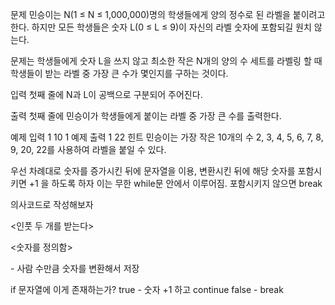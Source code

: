 문제
민승이는 N(1 ≤ N ≤ 1,000,000)명의 학생들에게 양의 정수로 된 라벨을 붙이려고 한다. 하지만 모든 학생들은 숫자 L(0 ≤ L ≤ 9)이 자신의 라벨 숫자에 포함되길 원치 않는다.

문제는 학생들에게 숫자 L을 쓰지 않고 최소한 작은 N개의 양의 수 세트를 라벨링 할 때 학생들이 받는 라벨 중 가장 큰 수가 몇인지를 구하는 것이다.

입력
첫째 줄에 N과 L이 공백으로 구분되어 주어진다.

출력
첫째 줄에 민승이가 학생들에게 붙이는 라벨 중 가장 큰 수를 출력한다.

예제 입력 1
10 1
예제 출력 1
22
힌트
민승이는 가장 작은 10개의 수 2, 3, 4, 5, 6, 7, 8, 9, 20, 22를 사용하여 라벨을 붙일 수 있다.

우선 차례대로 숫자를 증가시킨 뒤에 문자열을 이용, 변환시킨 뒤에 해당 숫자를 포함시키면 +1 을 하도록 하자
이는 무한 while문 안에서 이루어짐. 포함시키지 않으면 break

의사코드로 작성해보자

<인풋 두 개를 받는다>

<숫자를 정의함>

<for> - 사람 수만큼
<while>
숫자를 변환해서 저장

if 문자열에 이게 존재하는가?
  true - 숫자 +1 하고 continue
  false - break




